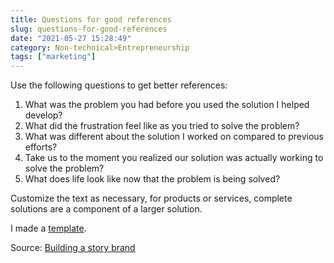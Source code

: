 ```yaml
---
title: Questions for good references
slug: questions-for-good-references
date: "2021-05-27 15:28:49"
category: Non-technical>Entrepreneurship
tags: ["marketing"]
---
```


Use the following questions to get better references:

1. What was the problem you had before you used the solution I helped develop?
2. What did the frustration feel like as you tried to solve the problem?
3. What was different about the solution I worked on compared to previous
   efforts?
4. Take us to the moment you realized our solution was actually working to solve
   the problem?
5. What does life look like now that the problem is being solved?

Customize the text as necessary, for products or services, complete solutions
are a component of a larger solution.

I made a [template](/documents/reference-questions.docx).

Source: [Building a story brand](building-a-story-brand)
